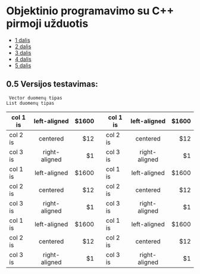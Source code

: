 # Objektinio programavimo su C++ pirmoji užduotis

* [1 dalis](https://github.com/Hurabashi/oop-with-c-plus-plus/tree/V0.1)
* [2 dalis](https://github.com/Hurabashi/oop-with-c-plus-plus/tree/V0.2)
* [3 dalis](https://github.com/Hurabashi/oop-with-c-plus-plus/tree/V0.3.1)
* [4 dalis](https://github.com/Hurabashi/oop-with-c-plus-plus/tree/V0.4)
* [5 dalis](https://github.com/Hurabashi/oop-with-c-plus-plus/tree/V0.5)

## 0.5 Versijos testavimas:
     Vector duomenų tipas                                                       List duomenų tipas    

|      col 1 is       |    left-aligned    | $1600 |                                       |     col 1 is       |    left-aligned    | $1600 |
|---------------------|:------------------:|--------------:|-----------------------------------------------------|---------------------|:------------------:|--------------:|
| col 2 is |    centered   |   $12 | | col 2 is |    centered   |   $12 |
| col 3 is | right-aligned |    $1 | | col 3 is | right-aligned |    $1 |
| col 1 is |  left-aligned | $1600 | | col 1 is |  left-aligned | $1600 |
| col 2 is |    centered   |   $12 | | col 2 is |    centered   |   $12 |
| col 3 is | right-aligned |    $1 | | col 3 is | right-aligned |    $1 |
| col 1 is |  left-aligned | $1600 | | col 1 is |  left-aligned | $1600 |
| col 2 is |    centered   |   $12 | | col 2 is |    centered   |   $12 |
| col 3 is | right-aligned |    $1 | | col 3 is | right-aligned |    $1 |
